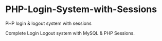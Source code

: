 # PHP-Login-System-with-Sessions
PHP login &amp; logout system with sessions

Complete Login Logout system with MySQL & PHP Sessions.
